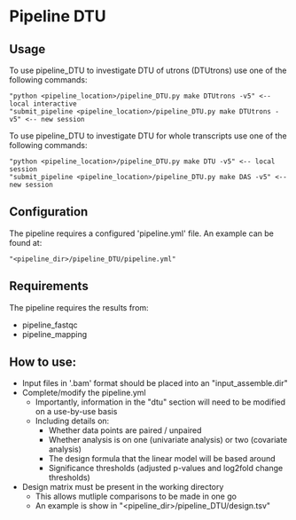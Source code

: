 # Pipeline DTU

## Usage

To use pipeline_DTU to investigate DTU of utrons (DTUtrons) use one of the following commands:

    "python <pipeline_location>/pipeline_DTU.py make DTUtrons -v5" <-- local interactive
    "submit_pipeline <pipeline_location>/pipeline_DTU.py make DTUtrons -v5" <-- new session

To use pipeline_DTU to investigate DTU for whole transcripts use one of the following commands:

    "python <pipeline_location>/pipeline_DTU.py make DTU -v5" <-- local session
    "submit_pipeline <pipeline_location>/pipeline_DTU.py make DAS -v5" <-- new session

## Configuration

The pipeline requires a configured 'pipeline.yml' file. An example can be found at:

    "<pipeline_dir>/pipeline_DTU/pipeline.yml"

## Requirements

The pipeline requires the results from:

* pipeline_fastqc
* pipeline_mapping


## How to use:

* Input files in '.bam' format should be placed into an "input_assemble.dir"
* Complete/modify the pipeline.yml
  * Importantly, information in the "dtu" section will need to be modified on a use-by-use basis
  * Including details on:
    * Whether data points are paired / unpaired
    * Whether analysis is on one (univariate analysis) or two (covariate analysis)
    * The design formula that the linear model will be based around
    * Significance thresholds (adjusted p-values and log2fold change thresholds)
* Design matrix must be present in the working directory
  * This allows mutliple comparisons to be made in one go
  * An example is show in "<pipeline_dir>/pipeline_DTU/design.tsv"

